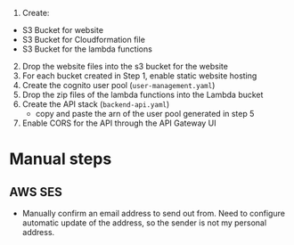 1. Create:
- S3 Bucket for website
- S3 Bucket for Cloudformation file
- S3 Bucket for the lambda functions

2. Drop the website files into the s3 bucket for the website
3. For each bucket created in Step 1, enable static website hosting
4. Create the cognito user pool (`user-management.yaml`)
6. Drop the zip files of the lambda functions into the Lambda bucket
7. Create the API stack (`backend-api.yaml`)
    - copy and paste the arn of the user pool generated in step 5
8. Enable CORS for the API through the API Gateway UI


# Manual steps
## AWS SES
- Manually confirm an email address to send out from. Need to configure automatic update of the address, so the sender is not my personal address. 


